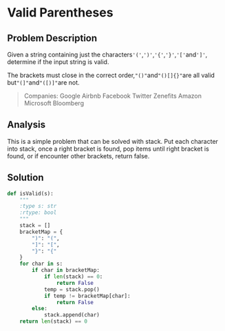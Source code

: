 # Valid Parentheses

## Problem Description

Given a string containing just the characters`'('`,`')'`,`'{'`,`'}'`,`'['`and`']'`, determine if the input string is valid.

The brackets must close in the correct order,`"()"`and`"()[]{}"`are all valid but`"(]"`and`"([)]"`are not.

> Companies: Google Airbnb Facebook Twitter Zenefits Amazon Microsoft Bloomberg



## Analysis

This is a simple problem that can be solved with stack. Put each character into stack, once a right bracket is found, pop items until right bracket is found, or if encounter other brackets, return false.

## Solution

```py
def isValid(s):
    """
    :type s: str
    :rtype: bool
    """
    stack = []
    bracketMap = {
        ")": "(",
        "]": "[",
        "}": "{"
    }
    for char in s:
        if char in bracketMap:
            if len(stack) == 0:
                return False
            temp = stack.pop()
            if temp != bracketMap[char]:
                return False
        else:
            stack.append(char)
    return len(stack) == 0
```



